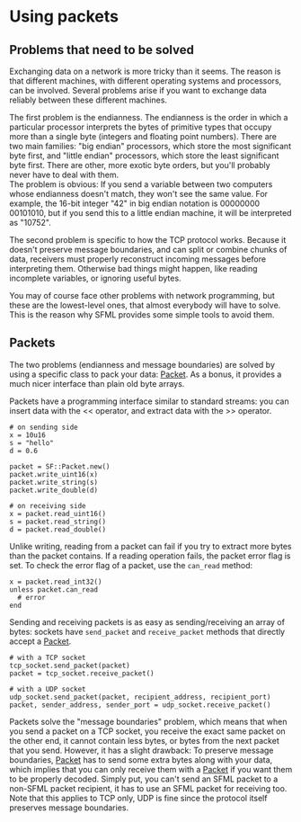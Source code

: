 # Using packets

## Problems that need to be solved

Exchanging data on a network is more tricky than it seems. The reason is that different machines, with different operating systems and processors, can be involved. Several problems arise if you want to exchange data reliably between these different machines.

The first problem is the endianness. The endianness is the order in which a particular processor interprets the bytes of primitive types that occupy more than a single byte (integers and floating point numbers). There are two main families: "big endian" processors, which store the most significant byte first, and "little endian" processors, which store the least significant byte first. There are other, more exotic byte orders, but you'll probably never have to deal with them.  
The problem is obvious: If you send a variable between two computers whose endianness doesn't match, they won't see the same value. For example, the 16-bit integer "42" in big endian notation is 00000000 00101010, but if you send this to a little endian machine, it will be interpreted as "10752".

The second problem is specific to how the TCP protocol works. Because it doesn't preserve message boundaries, and can split or combine chunks of data, receivers must properly reconstruct incoming messages before interpreting them. Otherwise bad things might happen, like reading incomplete variables, or ignoring useful bytes.

You may of course face other problems with network programming, but these are the lowest-level ones, that almost everybody will have to solve. This is the reason why SFML provides some simple tools to avoid them.

## Packets

The two problems (endianness and message boundaries) are solved by using a specific class to pack your data: [Packet]({{book.api}}/Packet.html). As a bonus, it provides a much nicer interface than plain old byte arrays.

Packets have a programming interface similar to standard streams: you can insert data with the &lt;&lt; operator, and extract data with the &gt;&gt; operator.

```crystal
# on sending side
x = 10u16
s = "hello"
d = 0.6

packet = SF::Packet.new()
packet.write_uint16(x)
packet.write_string(s)
packet.write_double(d)
```

```crystal
# on receiving side
x = packet.read_uint16()
s = packet.read_string()
d = packet.read_double()
```

Unlike writing, reading from a packet can fail if you try to extract more bytes than the packet contains. If a reading operation fails, the packet error flag is set. To check the error flag of a packet, use the `can_read` method:

```crystal
x = packet.read_int32()
unless packet.can_read
  # error
end
```

Sending and receiving packets is as easy as sending/receiving an array of bytes: sockets have `send_packet` and `receive_packet` methods that directly accept a [Packet]({{book.api}}/Packet.html).

```crystal
# with a TCP socket
tcp_socket.send_packet(packet)
packet = tcp_socket.receive_packet()
```

```crystal
# with a UDP socket
udp_socket.send_packet(packet, recipient_address, recipient_port)
packet, sender_address, sender_port = udp_socket.receive_packet()
```

Packets solve the "message boundaries" problem, which means that when you send a packet on a TCP socket, you receive the exact same packet on the other end, it cannot contain less bytes, or bytes from the next packet that you send. However, it has a slight drawback: To preserve message boundaries, [Packet]({{book.api}}/Packet.html) has to send some extra bytes along with your data, which implies that you can only receive them with a [Packet]({{book.api}}/Packet.html) if you want them to be properly decoded. Simply put, you can't send an SFML packet to a non-SFML packet recipient, it has to use an SFML packet for receiving too. Note that this applies to TCP only, UDP is fine since the protocol itself preserves message boundaries.

<!--

## Extending packets to handle user types

Packets have overloads of their operators for all the primitive types and the most common standard types, but what about your own classes? As with standard streams, you can make a type "compatible" with [Packet]({{book.api}}/Packet.html) by providing an overload of the &lt;&lt; and &gt;&gt; operators.

```
struct Character
{
    SF::Uint8 age;
    std::string name;
    float weight;
};

SF::Packet& operator <<(SF::Packet& packet, const Character& character)
{
    return packet << character.age << character.name << character.weight;
}

SF::Packet& operator >>(SF::Packet& packet, Character& character)
{
    return packet >> character.age >> character.name >> character.weight;
}
```

Both operators return a reference to the packet: This allows chaining insertion and extraction of data.

Now that these operators are defined, you can insert/extract a `Character` instance to/from a packet like any other primitive type:

```
Character bob;

packet << bob;
packet >> bob;
```

-->
